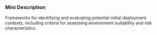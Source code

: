 ### Mini Description

Frameworks for identifying and evaluating potential initial deployment contexts, including criteria for assessing environment suitability and risk characteristics.
